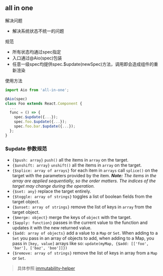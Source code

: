 ## all in one

解决问题
- 解决系统状态不统一的问题

规范
- 所有状态均通过spec指定
- 入口通过@Aio(spec)包装
- 任意一级spec均提供spec.$update(newSpec)方法，调用即会造成组件的重新渲染

使用方法
```js
import Aio from 'all-in-one';

@Aio(spec)
class Foo extends React.Component {
  ...
  func = () => {
    spec.$update({...});
    spec.foo.$update({...});
    spec.foo.bar.$update({...});
  };
}

```

### $update 参数规范

  * `{$push: array}` `push()` all the items in `array` on the target.
  * `{$unshift: array}` `unshift()` all the items in `array` on the target.
  * `{$splice: array of arrays}` for each item in `arrays` call `splice()` on
  the target with the parameters provided by the item. ***Note:** The items in
  the array are applied sequentially, so the order matters. The indices of the
  target may change during the operation.*
  * `{$set: any}` replace the target entirely.
  * `{$toggle: array of strings}` toggles a list of boolean fields from the
  target object.
  * `{$unset: array of strings}` remove the list of keys in `array` from the
  target object.
  * `{$merge: object}` merge the keys of `object` with the target.
  * `{$apply: function}` passes in the current value to the function and
  updates it with the new returned value.
  * `{$add: array of objects}` add a value to a `Map` or `Set`. When adding to a
  `Set` you pass in an array of objects to add, when adding to a Map, you pass
  in `[key, value]` arrays like so:
  `update(myMap, {$add: [['foo', 'bar'], ['baz', 'boo']]})`
  * `{$remove: array of strings}` remove the list of keys in array from a `Map`
  or `Set`.

> 具体参照 [immutability-helper](https://github.com/kolodny/immutability-helper)
